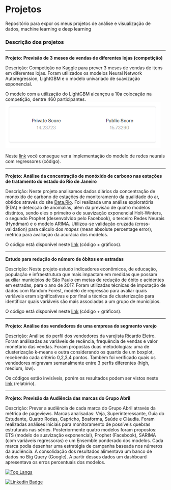 # Projetos
Repositório para expor os meus projetos de análise e visualização de dados, machine learning e deep learning

### Descrição dos projetos

------------------------------
**<p>Projeto: Previsão de 3 meses de vendas de diferentes lojas (competição)</p>**
Descrição: Competição no Kaggle para prever 3 meses de vendas de itens em diferentes lojas. Foram utilizados os modelos Neural Network Autoregression, LightGBM e o modelo univariado de suavização exponencial.

O modelo com a utilização do LightGBM alcançou a 10a colocação na competição, dentre 460 participantes.
![](https://github.com/guilhermeagsouza/ImagensTabelasDosProjetos/blob/master/kaggle_score.PNG)

Neste [link](https://www.kaggle.com/guilhermeagsouza/neural-network-autoregression-15-73290) você consegue ver a implementação do modelo de redes neurais com regressores (código).

------------------------------
 **<p>Projeto: Análise da concentração de monóxido de carbono nas estações de tratamento do estado do Rio de Janeiro</p>**
 Descrição: Neste projeto analisamos dados diários da concentração de monóxido de carbono de estações de monitoramento da qualidade do ar, obtidos através do site [Data.Rio](http://www.data.rio). Foi realizada uma análise exploratória (EDA) e detecção de anomalias, além da previsão de quatro modelos distintos, sendo eles o primeiro o de suavização exponencial Holt-Winters, o segundo Prophet (desenvolvido pelo Facebook), o terceiro Redes Neurais (Hyndman) e o modelo ARIMA. Utilizou-se validação cruzada (cross-validation) para cálculo dos *mapes* (mean absolute percentage error), métrica para avaliação da acurácia dos modelos. 
 
 O código está disponível neste [link](https://github.com/guilhermeagsouza/Projetos/blob/master/2_Project.md) (código + gráficos).
 
 ------------------------------
 **<p>Estudo para redução do número de óbitos em estradas</p>**
Descrição: Neste projeto estudo indicadores econômicos, de educação, população e infraestrutura que mais impactam em medidas que possam auxiliar municípios de São Paulo em metas de redução de óbito e acidentes em estradas, para o ano de 2017. Foram utilizadas técnicas de imputação de dados com Random Forest, modelo de regressão para avaliar quais variáveis eram significativas e por final a técnica de clusterização para identificar quais variáveis são mais associadas a um grupo de municípios. 

 O código está disponível neste [link](https://github.com/guilhermeagsouza/Projetos/blob/master/3_Project.md) (código + gráficos).
 
 ------------------------------
 **<p>Projeto: Análise dos vendedores de uma empresa do segmento varejo</p>**
 Descrição: Análise do perfil dos vendedores da varejista Ricardo Eletro. Foram análisadas as variáveis de recência, frequência de vendas e valor monetário das vendas. Foram propostas duas metodologias: uma de clusterização k-means e outra considerando os quartis de um boxplot, recebendo cada critério 0,2,3,4 pontos. Também foi verificado quais os vendedores migravam semanalmente entre 3 perfis diferentes (high, medium, low). 
 
 Os códigos estão invisíveis, porém os resultados podem ser vistos neste [link](https://github.com/guilhermeagsouza/Projetos/blob/master/An%C3%A1lise%20Vendedores%20da%20Ricardo%20Eletro.pdf) (relatório).

------------------------------
 **<p>Projeto: Previsão da Audiência das marcas do Grupo Abril</p>**
 Descrição: Prever a audiência de cada marca do Grupo Abril através da métrica de pageviews.
 Marcas analisadas: Veja, Superinteressante, Guia do Estudante, Quatro Rodas, Capricho, Boaforma, Saúde e Cláudia. 
 Foram realizadas análises iniciais para monitoramento de possíveis quebras estruturais nas séries. Posteriormente quatro modelos foram propostos: ETS (modelo de suavização exponencial), Prophet (Facebook), SARIMA (com variáveis regressoras) e um Ensemble ponderado dos modelos. 
 Cada marca podia desenhar uma estratégia de campanha baseada nos números da audiência.
 A consolidação dos resultados alimentava um banco de dados no Big Query (Google). A partir desses dados um dashboard apresentava os erros percentuais dos modelos.

[![Top Langs](https://github-readme-stats.vercel.app/api/top-langs/?username=guilhermeagsouza&theme=highcontrast)](https://github.com/guilhermeagsouza/github-readme-stats)

[![Linkedin Badge](https://img.shields.io/badge/-Guilherme-blue?style=flat-square&logo=Linkedin&logoColor=white&link=https://www.linkedin.com/in/guilhermeagsouza/)](https://www.linkedin.com/in/guilhermeagsouza/) 
